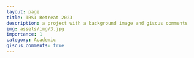 ```yaml
---
layout: page
title: TBSI Retreat 2023
description: a project with a background image and giscus comments
img: assets/img/3.jpg
importance: 1
category: Academic
giscus_comments: true
---
```



